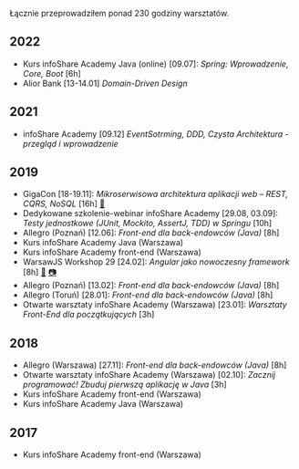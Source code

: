 Łącznie przeprowadziłem ponad 230 godziny warsztatów.

## 2022
* Kurs infoShare Academy Java (online) [09.07]: _Spring: Wprowadzenie, Core, Boot_ [6h]
* Alior Bank [13-14.01] _Domain-Driven Design_

## 2021
* infoShare Academy [09.12] _EventSotrming, DDD, Czysta Architektura - przegląd i wprowadzenie_

## 2019
* GigaCon [18-19.11]: _Mikroserwisowa architektura aplikacji web – REST, CQRS, NoSQL_ [16h] [🔗](https://github.com/mat3e/microservices-workshop)
* Dedykowane szkolenie-webinar infoShare Academy [29.08, 03.09]: _Testy jednostkowe (JUnit, Mockito, AssertJ, TDD) w Springu_ [10h]
* Allegro (Poznań) [12.06]: _Front-end dla back-endowców (Java)_ [8h]
* Kurs infoShare Academy Java (Warszawa)
* Kurs infoShare Academy front-end (Warszawa)
* WarsawJS Workshop 29 [24.02]: _Angular jako nowoczesny framework_ [8h] [🔗](https://mat3e.github.io/talks/angular-workshop/WarsawJS.html#/) [📷](https://scontent-frx5-1.xx.fbcdn.net/v/t1.0-9/53761812_2590875151138812_4364681517226524672_o.jpg?_nc_cat=111&_nc_ht=scontent-frx5-1.xx&oh=7b9c9e0f077b5ec1af00b57f86c9c747&oe=5D8AFD06)
* Allegro (Poznań) [13.02]: _Front-end dla back-endowców (Java)_ [8h]
* Allegro (Toruń) [28.01]: _Front-end dla back-endowców (Java)_ [8h]
* Otwarte warsztaty infoShare Academy (Warszawa) [23.01]: _Warsztaty Front-End dla początkujących_ [3h]

## 2018
* Allegro (Warszawa) [27.11]: _Front-end dla back-endowców (Java)_ [8h]
* Otwarte warsztaty infoShare Academy (Warszawa) [02.10]: _Zacznij programować! Zbuduj pierwszą aplikację w Java_ [3h]
* Kurs infoShare Academy front-end (Warszawa)
* Kurs infoShare Academy Java (Warszawa)

## 2017
* Kurs infoShare Academy front-end (Warszawa)

